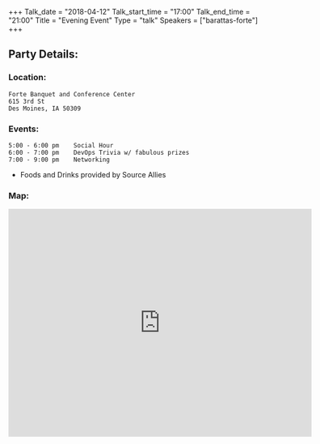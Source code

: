+++
Talk_date = "2018-04-12"
Talk_start_time = "17:00"
Talk_end_time = "21:00"
Title = "Evening Event"
Type = "talk"
Speakers = ["barattas-forte"]
+++

## Party Details:

### Location: 

```
Forte Banquet and Conference Center
615 3rd St
Des Moines, IA 50309
```

### Events: 

    5:00 - 6:00 pm    Social Hour
    6:00 - 7:00 pm    DevOps Trivia w/ fabulous prizes
    7:00 - 9:00 pm    Networking

* Foods and Drinks provided by Source Allies

### Map: 

<iframe src="https://www.google.com/maps/embed?pb=!1m18!1m12!1m3!1d47713.7337276544!2d-93.71950317600069!3d41.631789203843134!2m3!1f0!2f0!3f0!3m2!1i1024!2i768!4f13.1!3m3!1m2!1s0x87ee99a9eefaa1c3%3A0x942335eeefb67c7a!2sForte+Banquet+%26+Conference+Center!5e0!3m2!1sen!2sus!4v1523384605028" width="600" height="450" frameborder="0" style="border:0" allowfullscreen></iframe>
